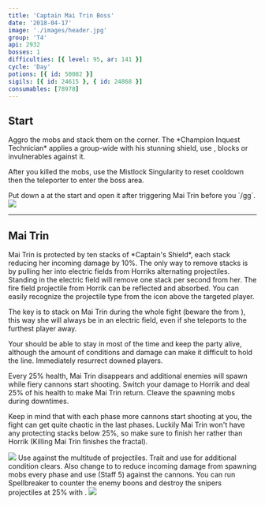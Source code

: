 ```yaml
---
title: 'Captain Mai Trin Boss'
date: '2018-04-17'
image: './images/header.jpg'
group: 'T4'
api: 2932
bosses: 1
difficulties: [{ level: 95, ar: 141 }]
cycle: 'Day'
potions: [{ id: 50082 }]
sigils: [{ id: 24615 }, { id: 24868 }]
consumables: [78978]
---
```


## Start

<Grid>
<GridItem sm="8">  
Aggro the mobs and stack them on the corner. The *Champion Inquest Technician* applies a group-wide <Control name="daze"/> with his stunning shield, use <Boon name="stability"/>, blocks or invulnerables against it.

After you killed the mobs, use the Mistlock Singularity to reset cooldown then the teleporter to enter the boss area.

<Tabs>
<Tab specialization="mesmer">
Put down a <Skill id="10197"/> at the start and open it after triggering Mai Trin before you `/gg`.
</Tab>
</Tabs>
</GridItem>
<GridItem sm="4">
<Image src="./images/start.jpg" caption="The start area"/>
</GridItem>
</Grid>

---

## Mai Trin <Item id="50082" disableText/>

<Grid>
<GridItem sm="7">
Mai Trin is protected by ten stacks of *Captain's Shield*, each stack reducing her incoming damage by 10%. The only way to remove stacks is by pulling her into electric fields from Horriks alternating projectiles. Standing in the electric field will remove one stack per second from her. The fire field projectile from Horrik can be reflected and absorbed. You can easily recognize the projectile type from the icon above the targeted player.

The key is to stack on Mai Trin during the whole fight (beware the <Effect name="agony"/> from <Instability name="Social Awkwardness"/>), this way she will always be in an electric field, even if she teleports to the furthest player away.

Your <Specialization name="druid"/> should be able to stay in <Skill id="31869"/> most of the time and keep the party alive, although the amount of conditions and damage can make it difficult to hold the line. Immediately resurrect downed players.

Every 25% health, Mai Trin disappears and additional enemies will spawn while fiery cannons start shooting. Switch your damage to Horrik and deal 25% of his health to make Mai Trin return. Cleave the spawning mobs during downtimes.

Keep in mind that with each phase more cannons start shooting at you, the fight can get quite chaotic in the last phases. Luckily Mai Trin won't have any protecting stacks below 25%, so make sure to finish her rather than Horrik (Killing Mai Trin finishes the fractal).
</GridItem>

<GridItem sm="5">
<Image src="./images/horrik.jpg" caption="First Mate Horrik"/>
<Tabs>
<Tab specialization="mesmer">
Use <Skill id="10302"/> against the multitude of projectiles.
</Tab>

<Tab specialization="druid">
Trait <Trait id="1075"/> and use <Skill id="12489"/> for additional condition clears.
    Also change <Skill id="12493"/> to <Skill id="12495"/> to reduce incoming damage from spawning mobs every phase and use <Skill id="31496"/> (Staff 5) against the cannons.
</Tab>

<Tab specialization="spellbreaker">
You can run Spellbreaker to counter the enemy boons and destroy the snipers projectiles at 25% with <Skill id="45333"/>.
</Tab>
</Tabs>
</GridItem>
</Grid>

<Image src="./images/mai_trin.jpg" caption="Captain Mai Trin"/>

